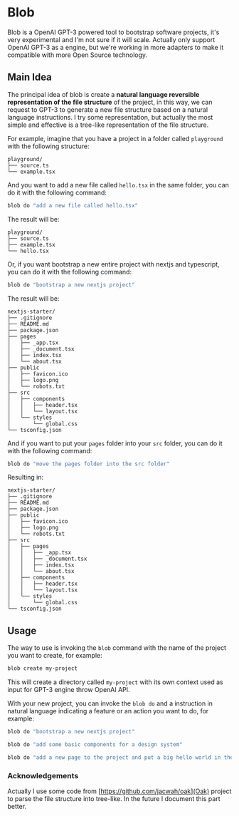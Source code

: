 # Blob

Blob is a OpenAI GPT-3 powered tool to bootstrap software projects, it's very experimental and I'm not sure if it will scale. 
Actually only support OpenAI GPT-3 as a engine, but we're working in more adapters to make it compatible with more Open Source technology.

## Main Idea

The principal idea of blob is create a **natural language reversible representation of the file structure** of the project, in this way, we can request to GPT-3 to generate a new file structure based on a natural language instructions. I try some representation, but actually the most simple and effective is a tree-like representation of the file structure.

For example, imagine that you have a project in a folder called `playground` with the following structure:

```
playground/
├── source.ts
└── example.tsx
```

And you want to add a new file called `hello.tsx` in the same folder, you can do it with the following command:

```bash
blob do "add a new file called hello.tsx"
```

The result will be:

```
playground/
├── source.ts
├── example.tsx
└── hello.tsx
```

Or, if you want bootstrap a new entire project with nextjs and typescript, you can do it with the following command:

```bash
blob do "bootstrap a new nextjs project"
```

The result will be:

```
nextjs-starter/
├── .gitignore
├── README.md
├── package.json
├── pages
│   ├── _app.tsx
│   ├── _document.tsx
│   ├── index.tsx
│   └── about.tsx
├── public
│   ├── favicon.ico
│   ├── logo.png
│   └── robots.txt
├── src
│   ├── components
│   │   ├── header.tsx
│   │   └── layout.tsx
│   └── styles
│       └── global.css
└── tsconfig.json
```

And if you want to put your `pages` folder into your `src` folder, you can do it with the following command:

```bash
blob do "move the pages folder into the src folder"
```

Resulting in:

```
nextjs-starter/
├── .gitignore
├── README.md
├── package.json
├── public
│   ├── favicon.ico
│   ├── logo.png
│   └── robots.txt
├── src
│   ├── pages
│   │   ├── _app.tsx
│   │   ├── _document.tsx
│   │   ├── index.tsx
│   │   └── about.tsx
│   ├── components
│   │   ├── header.tsx
│   │   └── layout.tsx
│   └── styles
│       └── global.css
└── tsconfig.json
```

## Usage

The way to use is invoking the `blob` command with the name of the project you want to create, for example:

```bash
blob create my-project
```

This will create a directory called `my-project` with its own context used as input for GPT-3 engine throw OpenAI API.

With your new project, you can invoke the `blob do` and a instruction in natural language indicating a feature or an action you want to do, for example:

```bash
blob do "bootstrap a new nextjs project"
```

```bash
blob do "add some basic components for a design system"
```

```bash
blob do "add a new page to the project and put a big hello world in the center of this page"
```

### Acknowledgements

Actually I use some code from [https://github.com/jacwah/oak](Oak) project to parse the file structure into tree-like. In the future I document this part better.

